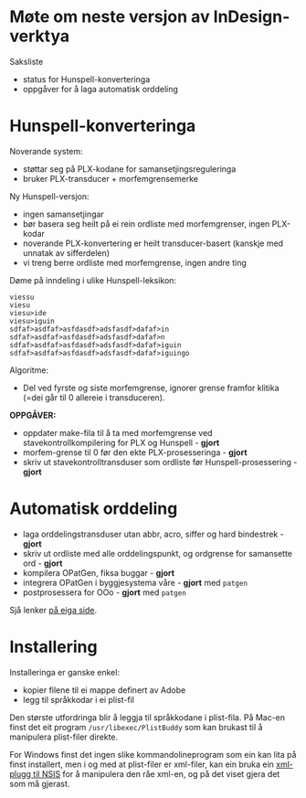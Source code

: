 # Møte om neste versjon av InDesign-verktya

Saksliste
* status for Hunspell-konverteringa
* oppgåver for å laga automatisk orddeling

# Hunspell-konverteringa

Noverande system:
* støttar seg på PLX-kodane for samansetjingsreguleringa
* bruker PLX-transducer + morfemgrensemerke

Ny Hunspell-versjon:
* ingen samansetjingar
* bør basera seg heilt på ei rein ordliste med morfemgrenser, ingen PLX-kodar
* noverande PLX-konvertering er heilt transducer-basert (kanskje med unnatak av sifferdelen)
* vi treng berre ordliste med morfemgrense, ingen andre ting

Døme på inndeling i ulike Hunspell-leksikon:
```
viessu
viesu
viesu>ide
viesu>iguin
sdfaf>asdfaf>asfdasdf>adsfasdf>dafaf>in
sdfaf>asdfaf>asfdasdf>adsfasdf>dafaf>n
sdfaf>asdfaf>asfdasdf>adsfasdf>dafaf>iguin
sdfaf>asdfaf>asfdasdf>adsfasdf>dafaf>iguingo
```

Algoritme:
* Del ved fyrste og siste morfemgrense, ignorer grense framfor klitika
 (=dei går til 0 allereie i transduceren).

**OPPGÅVER:**
* oppdater make-fila til å ta med morfemgrense ved stavekontrollkompilering for PLX og Hunspell - **gjort**
* morfem-grense til 0 før den ekte PLX-prosesseringa - **gjort**
* skriv ut stavekontrolltransduser som ordliste før Hunspell-prosessering - **gjort**

# Automatisk orddeling

* laga orddelingstransduser utan abbr, acro, siffer og hard bindestrek - **gjort**
* skriv ut ordliste med alle orddelingspunkt, og ordgrense for samansette ord - **gjort**
* kompilera OPatGen, fiksa buggar - **gjort**
* integrera OPatGen i byggjesystema våre - **gjort** med `patgen`
* postprosessera for OOo - **gjort** med `patgen`

Sjå lenker [på eiga side](../NyeVerktyForInDesignCS55.html).

# Installering

Installeringa er ganske enkel:
* kopier filene til ei mappe definert av Adobe
* legg til språkkodar i ei plist-fil

Den største utfordringa blir å leggja til språkkodane i plist-fila. På Mac-en finst det eit program `/usr/libexec/PlistBuddy` som kan brukast til å manipulera plist-filer direkte.

For Windows finst det ingen slike kommandolineprogram som ein kan lita på finst installert, men i og med at plist-filer er xml-filer, kan ein bruka ein [xml-plugg til NSIS](http://nsis.sourceforge.net/XML_plug-in) for å manipulera den råe xml-en, og på det viset gjera det som må gjerast.
